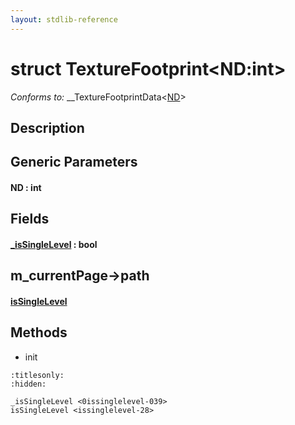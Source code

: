 ```yaml
---
layout: stdlib-reference
---
```


# struct TextureFootprint\<ND:int\>

*Conforms to:* \_\_TextureFootprintData\<[ND](index#decl-ND)\>

## Description



## Generic Parameters

####  <a id="decl-ND"></a>ND  : int

## Fields

####  <a id="decl-_isSingleLevel"></a>[\_isSingleLevel](0issinglelevel-039) : bool

## m_currentPage->path

####  <a id="decl-isSingleLevel"></a>[isSingleLevel](issinglelevel-28)

## Methods

* init


```{toctree}
:titlesonly:
:hidden:

_isSingleLevel <0issinglelevel-039>
isSingleLevel <issinglelevel-28>
```
